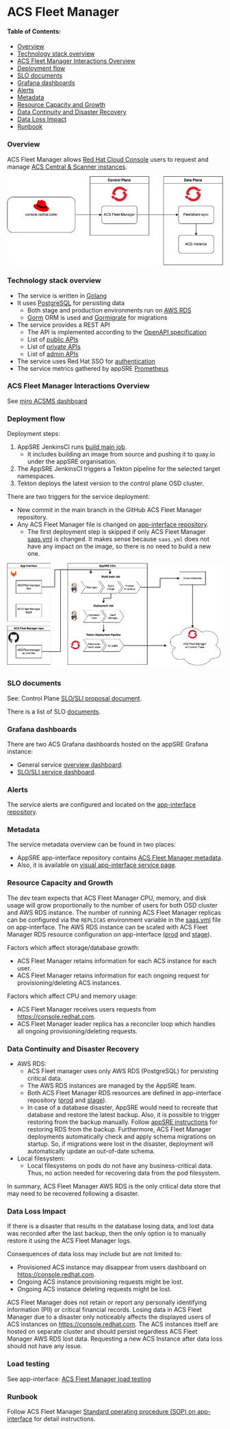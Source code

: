 # ACS Fleet Manager


#### Table of Contents:
- [Overview](#overview)
- [Technology stack overview](#technology-stack-overview)
- [ACS Fleet Manager Interactions Overview](#acs-fleet-manager-interactions-overview)
- [Deployment flow](#deployment-flow)
- [SLO documents](#slo-documents)
- [Grafana dashboards](#grafana-dashboards)
- [Alerts](#alerts)
- [Metadata](#metadata)
- [Resource Capacity and Growth](#resource-capacity-and-growth)
- [Data Continuity and Disaster Recovery](#data-continuity-and-disaster-recovery)
- [Data Loss Impact](#data-loss-impact)
- [Runbook](#runbook)


### Overview

ACS Fleet Manager allows [Red Hat Cloud Console](https://console.redhat.com/) users to request and manage [ACS Central & Scanner instances](https://github.com/stackrox/stackrox).

![high level overview](./images/high_level_overview.png "High level overview diagram")


### Technology stack overview

- The service is written in [Golang](https://go.dev/)
- It uses [PostgreSQL](https://www.postgresql.org/) for persisting data
  - Both stage and production environments run on [AWS RDS](https://aws.amazon.com/rds/?trk=4bfa3aee-a8ec-4199-b4d6-a92630a09e06&sc_channel=ps&s_kwcid=AL!4422!3!548987291221!e!!g!!amazon%20relational%20database&ef_id=EAIaIQobChMIjYmG49rr-QIVzIxoCR1o2gJ7EAAYASABEgKoKfD_BwE:G:s&s_kwcid=AL!4422!3!548987291221!e!!g!!amazon%20relational%20database)
  - [Gorm](https://gorm.io/index.html) ORM is used and [Gormigrate](https://github.com/go-gormigrate/gormigrate) for migrations
- The service provides a REST API
  - The API is implemented according to the [OpenAPI specification](https://gitlab.cee.redhat.com/service/web-rca/-/blob/main/openapi/openapi.yaml)
  - List of [public APIs](https://github.com/stackrox/acs-fleet-manager/blob/main/openapi/fleet-manager.yaml)
  - List of [private APIs](https://github.com/stackrox/acs-fleet-manager/blob/main/openapi/fleet-manager-private.yaml)
  - List of [admin APIs](https://github.com/stackrox/acs-fleet-manager/blob/main/openapi/fleet-manager-private-admin.yaml)
- The service uses Red Hat SSO for [authentication](https://github.com/stackrox/acs-fleet-manager/blob/main/docs/auth/jwt-claims.md)
- The service metrics gathered by appSRE [Prometheus](https://prometheus.io/)


### ACS Fleet Manager Interactions Overview

See [miro ACSMS dashboard](https://miro.com/app/board/uXjVOh7XtrE=/)

### Deployment flow

Deployment steps:
1. AppSRE JenkinsCI runs [build main job](https://ci.ext.devshift.net/job/stackrox-acs-fleet-manager-gh-build-main/).
   - It includes building an image from source and pushing it to quay.io under the appSRE organisation.
2. The AppSRE JenkinsCI triggers a Tekton pipeline for the selected target namespaces.
3. Tekton deploys the latest version to the control plane OSD cluster.

There are two triggers for the service deployment:
- New commit in the main branch in the GitHub ACS Fleet Manager repository.
- Any ACS Fleet Manager file is changed on [app-interface repository](https://gitlab.cee.redhat.com/service/app-interface).
  - The first deployment step is skipped if only ACS Fleet Manager [saas.yml](https://gitlab.cee.redhat.com/service/app-interface/-/blob/master/data/services/acs-fleet-manager/cicd/saas.yaml) is changed.
    It makes sense because `saas.yml` does not have any impact on the image, so there is no need to build a new one.

![deployment flow](./images/deployment_flow.png "Deployment flow diagram")


### SLO documents

See: Control Plane [SLO/SLI proposal document](https://docs.google.com/document/d/1P4zgZ1IYFD_wgYYfaT-AAQMe6afOVbt3YxORmNk7Bu4).

There is a list of SLO [documents](https://gitlab.cee.redhat.com/service/app-interface/-/tree/master/docs/acs-fleet-manager/slos).


### Grafana dashboards

There are two ACS Grafana dashboards hosted on the appSRE Grafana instance:
- General service [overview dashboard](https://grafana.stage.devshift.net/d/D1C839d82/acs-fleet-manager?orgId=1).
- [SLO/SLI service dashboard](https://grafana.stage.devshift.net/d/T2kek3H9a/acs-fleet-manager-slos?orgId=1).


### Alerts

The service alerts are configured and located on the [app-interface repository](https://gitlab.cee.redhat.com/service/app-interface/-/blob/master/resources/observability/prometheusrules/acs-fleet-manager-stage.prometheusrules.yaml).


### Metadata

The service metadata overview can be found in two places:
- AppSRE app-interface repository contains [ACS Fleet Manager metadata](https://gitlab.cee.redhat.com/service/app-interface/-/blob/master/data/services/acs-fleet-manager/app.yml).
- Also, it is available on [visual app-interface service page](https://visual-app-interface.devshift.net/services#/services/acs-fleet-manager/app.yml).


### Resource Capacity and Growth

The dev team expects that ACS Fleet Manager CPU, memory, and disk usage will grow proportionally to the number of users 
for both OSD cluster and AWS RDS instance.
The number of running ACS Fleet Manager replicas can be configured via the `REPLICAS` environment variable in the [saas.yml](https://gitlab.cee.redhat.com/service/app-interface/-/blob/master/data/services/acs-fleet-manager/cicd/saas.yaml) file on app-interface.
The AWS RDS instance can be scaled with ACS Fleet Manager RDS resource configuration on app-interface
([prod](https://gitlab.cee.redhat.com/service/app-interface/-/blob/master/resources/terraform/resources/acs-fleet-manager/production/rds-pg14.yml)
and [stage](https://gitlab.cee.redhat.com/service/app-interface/-/blob/master/resources/terraform/resources/acs-fleet-manager/staging/rds-pg14.yml)).

Factors which affect storage/database growth:
- ACS Fleet Manager retains information for each ACS instance for each user.
- ACS Fleet Manager retains information for each ongoing request for provisioning/deleting ACS instances.

Factors which affect CPU and memory usage:
- ACS Fleet Manager receives users requests from https://console.redhat.com.
- ACS Fleet Manager leader replica has a reconciler loop which handles all ongoing provisioning/deleting requests.


### Data Continuity and Disaster Recovery

- AWS RDS:
  - ACS Fleet manager uses only AWS RDS (PostgreSQL) for persisting critical data. 
  - The AWS RDS instances are managed by the AppSRE team.
  - Both ACS Fleet Manager RDS resources are defined in app-interface repository ([prod](https://gitlab.cee.redhat.com/service/app-interface/-/blob/master/resources/terraform/resources/acs-fleet-manager/production/rds-pg14.yml) 
    and [stage](https://gitlab.cee.redhat.com/service/app-interface/-/blob/master/resources/terraform/resources/acs-fleet-manager/staging/rds-pg14.yml)).
  - In case of a database disaster, AppSRE would need to recreate that database and restore the latest backup.
    Also, it is possible to trigger restoring from the backup manually.
    Follow [appSRE instructions](https://gitlab.cee.redhat.com/service/app-interface#restoring-rds-databases-from-backups) for restoring RDS from the backup.
    Furthermore, ACS Fleet Manager deployments automatically check and apply schema migrations on startup. 
    So, if migrations were lost in the disaster, deployment will automatically update an out-of-date schema.
- Local filesystem:
  - Local filesystems on pods do not have any business-critical data.
    Thus, no action needed for recovering data from the pod filesystem.

In summary, ACS Fleet Manager AWS RDS is the only critical data store that may need to be recovered following a disaster.


### Data Loss Impact

If there is a disaster that results in the database losing data, and lost data was recorded after the last backup, then the only option is to manually restore it using the ACS Fleet Manager logs.

Consequences of data loss may include but are not limited to:
- Provisioned ACS instance may disappear from users dashboard on https://console.redhat.com.
- Ongoing ACS instance provisioning requests might be lost.
- Ongoing ACS instance deleting requests might be lost.

ACS Fleet Manager does not retain or report any personally identifying information (PII) or critical financial records. 
Losing data in ACS Fleet Manager due to a disaster only noticeably affects the displayed users of ACS instances on https://console.redhat.com. 
The ACS instances itself are hosted on separate cluster and should persist regardless ACS Fleet Manager AWS RDS lost data.
Requesting a new ACS Instance after data loss should not have any issue.


### Load testing

See app-interface: [ACS Fleet Manager load testing](https://gitlab.cee.redhat.com/service/app-interface/-/tree/master/docs/acs-fleet-manager/load-testing)


### Runbook

Follow ACS Fleet Manager [Standard operating procedure (SOP) on app-interface](https://gitlab.cee.redhat.com/service/app-interface/-/tree/master/docs/acs-fleet-manager/sop)
for detail instructions.
